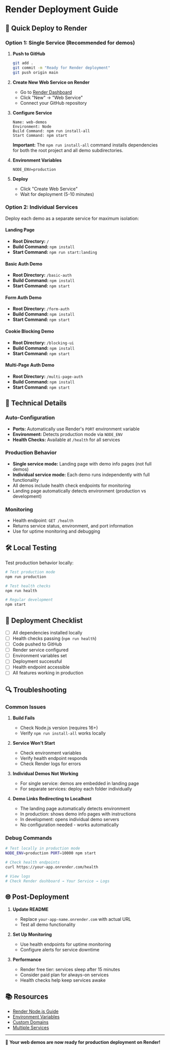 # Render Deployment Guide

## 🚀 Quick Deploy to Render

### Option 1: Single Service (Recommended for demos)

1. **Push to GitHub**
   ```bash
   git add .
   git commit -m "Ready for Render deployment"
   git push origin main
   ```

2. **Create New Web Service on Render**
   - Go to [Render Dashboard](https://dashboard.render.com)
   - Click "New" → "Web Service"
   - Connect your GitHub repository

3. **Configure Service**
   ```
   Name: web-demos
   Environment: Node
   Build Command: npm run install-all
   Start Command: npm start
   ```
   
   **Important:** The `npm run install-all` command installs dependencies for both the root project and all demo subdirectories.

4. **Environment Variables**
   ```
   NODE_ENV=production
   ```

5. **Deploy** 
   - Click "Create Web Service"
   - Wait for deployment (5-10 minutes)

### Option 2: Individual Services

Deploy each demo as a separate service for maximum isolation:

#### Landing Page
- **Root Directory:** `/`
- **Build Command:** `npm install`
- **Start Command:** `npm run start:landing`

#### Basic Auth Demo
- **Root Directory:** `/basic-auth`
- **Build Command:** `npm install`
- **Start Command:** `npm start`

#### Form Auth Demo
- **Root Directory:** `/form-auth`
- **Build Command:** `npm install`
- **Start Command:** `npm start`

#### Cookie Blocking Demo
- **Root Directory:** `/blocking-ui`
- **Build Command:** `npm install`
- **Start Command:** `npm start`

#### Multi-Page Auth Demo
- **Root Directory:** `/multi-page-auth`
- **Build Command:** `npm install`
- **Start Command:** `npm start`

## 🔧 Technical Details

### Auto-Configuration
- **Ports:** Automatically use Render's `PORT` environment variable
- **Environment:** Detects production mode via `NODE_ENV`
- **Health Checks:** Available at `/health` for all services

### Production Behavior
- **Single service mode:** Landing page with demo info pages (not full demos)
- **Individual service mode:** Each demo runs independently with full functionality
- All demos include health check endpoints for monitoring
- Landing page automatically detects environment (production vs development)

### Monitoring
- Health endpoint: `GET /health`
- Returns service status, environment, and port information
- Use for uptime monitoring and debugging

## 🛠️ Local Testing

Test production behavior locally:

```bash
# Test production mode
npm run production

# Test health checks
npm run health

# Regular development
npm start
```

## 📝 Deployment Checklist

- [ ] All dependencies installed locally
- [ ] Health checks passing (`npm run health`)
- [ ] Code pushed to GitHub
- [ ] Render service configured
- [ ] Environment variables set
- [ ] Deployment successful
- [ ] Health endpoint accessible
- [ ] All features working in production

## 🔍 Troubleshooting

### Common Issues

1. **Build Fails**
   - Check Node.js version (requires 16+)
   - Verify `npm run install-all` works locally

2. **Service Won't Start**
   - Check environment variables
   - Verify health endpoint responds
   - Check Render logs for errors

3. **Individual Demos Not Working**
   - For single service: demos are embedded in landing page
   - For separate services: deploy each folder individually

4. **Demo Links Redirecting to Localhost**
   - The landing page automatically detects environment
   - In production: shows demo info pages with instructions
   - In development: opens individual demo servers
   - No configuration needed - works automatically

### Debug Commands

```bash
# Test locally in production mode
NODE_ENV=production PORT=10000 npm start

# Check health endpoints
curl https://your-app.onrender.com/health

# View logs
# Check Render dashboard → Your Service → Logs
```

## 🌐 Post-Deployment

1. **Update README**
   - Replace `your-app-name.onrender.com` with actual URL
   - Test all demo functionality

2. **Set Up Monitoring**
   - Use health endpoints for uptime monitoring
   - Configure alerts for service downtime

3. **Performance**
   - Render free tier: services sleep after 15 minutes
   - Consider paid plan for always-on services
   - Health checks help keep services awake

## 📚 Resources

- [Render Node.js Guide](https://render.com/docs/deploy-node-express-app)
- [Environment Variables](https://render.com/docs/environment-variables)
- [Custom Domains](https://render.com/docs/custom-domains)
- [Multiple Services](https://render.com/docs/multiple-services)

---

🎉 **Your web demos are now ready for production deployment on Render!**
